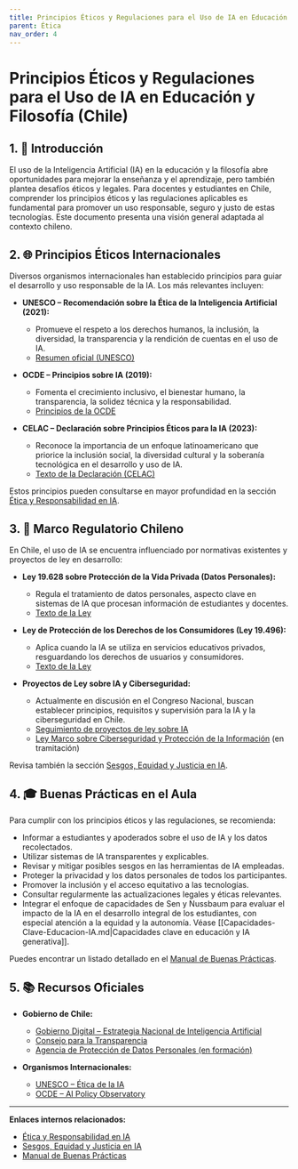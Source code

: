 ```yaml
---
title: Principios Éticos y Regulaciones para el Uso de IA en Educación y Filosofía (Chile)
parent: Ética
nav_order: 4
---
```


# Principios Éticos y Regulaciones para el Uso de IA en Educación y Filosofía (Chile)

## 1. 📝 Introducción

El uso de la Inteligencia Artificial (IA) en la educación y la filosofía abre oportunidades para mejorar la enseñanza y el aprendizaje, pero también plantea desafíos éticos y legales. Para docentes y estudiantes en Chile, comprender los principios éticos y las regulaciones aplicables es fundamental para promover un uso responsable, seguro y justo de estas tecnologías. Este documento presenta una visión general adaptada al contexto chileno.

## 2. 🌐 Principios Éticos Internacionales

Diversos organismos internacionales han establecido principios para guiar el desarrollo y uso responsable de la IA. Los más relevantes incluyen:

- **UNESCO – Recomendación sobre la Ética de la Inteligencia Artificial (2021):**
  - Promueve el respeto a los derechos humanos, la inclusión, la diversidad, la transparencia y la rendición de cuentas en el uso de IA.
  - [Resumen oficial (UNESCO)](https://unesdoc.unesco.org/ark:/48223/pf0000381137_spa)

- **OCDE – Principios sobre IA (2019):**
  - Fomenta el crecimiento inclusivo, el bienestar humano, la transparencia, la solidez técnica y la responsabilidad.
  - [Principios de la OCDE](https://oecd.ai/en/ai-principles)

- **CELAC – Declaración sobre Principios Éticos para la IA (2023):**
  - Reconoce la importancia de un enfoque latinoamericano que priorice la inclusión social, la diversidad cultural y la soberanía tecnológica en el desarrollo y uso de IA.
  - [Texto de la Declaración (CELAC)](https://celac.rree.gob.sv/declaracion-principios-ia/)

Estos principios pueden consultarse en mayor profundidad en la sección [Ética y Responsabilidad en IA](Ética-y-Responsabilidad-en-IA.md).

## 3. 📜 Marco Regulatorio Chileno

En Chile, el uso de IA se encuentra influenciado por normativas existentes y proyectos de ley en desarrollo:

- **Ley 19.628 sobre Protección de la Vida Privada (Datos Personales):**
  - Regula el tratamiento de datos personales, aspecto clave en sistemas de IA que procesan información de estudiantes y docentes.
  - [Texto de la Ley](https://www.bcn.cl/leychile/navegar?idNorma=141599)

- **Ley de Protección de los Derechos de los Consumidores (Ley 19.496):**
  - Aplica cuando la IA se utiliza en servicios educativos privados, resguardando los derechos de usuarios y consumidores.
  - [Texto de la Ley](https://www.bcn.cl/leychile/navegar?idNorma=30667)

- **Proyectos de Ley sobre IA y Ciberseguridad:**
  - Actualmente en discusión en el Congreso Nacional, buscan establecer principios, requisitos y supervisión para la IA y la ciberseguridad en Chile.
  - [Seguimiento de proyectos de ley sobre IA](https://www.camara.cl/legislacion/proyectos.aspx)
  - [Ley Marco sobre Ciberseguridad y Protección de la Información](https://www.bcn.cl/leychile/navegar?idNorma=1170842) (en tramitación)

Revisa también la sección [Sesgos, Equidad y Justicia en IA](Sesgos-Equidad-y-Justicia-en-IA.md).

## 4. 🎓 Buenas Prácticas en el Aula

Para cumplir con los principios éticos y las regulaciones, se recomienda:

- Informar a estudiantes y apoderados sobre el uso de IA y los datos recolectados.
- Utilizar sistemas de IA transparentes y explicables.
- Revisar y mitigar posibles sesgos en las herramientas de IA empleadas.
- Proteger la privacidad y los datos personales de todos los participantes.
- Promover la inclusión y el acceso equitativo a las tecnologías.
- Consultar regularmente las actualizaciones legales y éticas relevantes.
- Integrar el enfoque de capacidades de Sen y Nussbaum para evaluar el impacto de la IA en el desarrollo integral de los estudiantes, con especial atención a la equidad y la autonomía. Véase [[Capacidades-Clave-Educacion-IA.md|Capacidades clave en educación y IA generativa]].

Puedes encontrar un listado detallado en el [Manual de Buenas Prácticas](Manual-de-Buenas-Practicas.md).

## 5. 📚 Recursos Oficiales

- **Gobierno de Chile:**
  - [Gobierno Digital – Estrategia Nacional de Inteligencia Artificial](https://www.gob.cl/inteligenciaartificial/)
  - [Consejo para la Transparencia](https://www.consejotransparencia.cl/)
  - [Agencia de Protección de Datos Personales (en formación)](https://www.gob.cl/protecciondedatos/)

- **Organismos Internacionales:**
  - [UNESCO – Ética de la IA](https://es.unesco.org/artificial-intelligence/ethics)
  - [OCDE – AI Policy Observatory](https://oecd.ai/)

---

**Enlaces internos relacionados:**
- [Ética y Responsabilidad en IA](Ética-y-Responsabilidad-en-IA.md)
- [Sesgos, Equidad y Justicia en IA](Sesgos-Equidad-y-Justicia-en-IA.md)
- [Manual de Buenas Prácticas](Manual-de-Buenas-Practicas.md)
